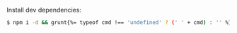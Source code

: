 Install dev dependencies:

```sh
$ npm i -d && grunt{%= typeof cmd !== 'undefined' ? (' ' + cmd) : '' %}
```